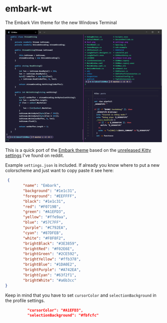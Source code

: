 # embark-wt

The Embark Vim theme for the new Windows Terminal

![embark](pictures/embark.PNG)

This is a quick port of the [Embark theme](https://github.com/skbolton/embark) based on the [unreleased Kitty settings](https://www.reddit.com/r/neovim/comments/hnscs6/introducing_embark_vim_colorscheme/fxdfz9w?utm_source=share&utm_medium=web2x) I've found on reddit.

Example `settings.json` is included. If already you know where to put a new colorscheme and just want to copy paste it see here:

```json
 {
        "name": "Embark",
        "background": "#1e1c31",
        "foreground": "#EEFFFF",
        "black": "#1e1c31",
        "red": "#F0719B",
        "green": "#A1EFD3",
        "yellow": "#ffe9aa",
        "blue": "#57C7FF",
        "purple": "#C792EA",
        "cyan": "#87DFEB",
        "white": "#F8F8F2",
        "brightBlack": "#3E3859",
        "brightRed": "#F02E6E",
        "brightGreen": "#2CE592",
        "brightYellow": "#ffb378",
        "brightBlue": "#1DA0E2",
        "brightPurple": "#A742EA",
        "brightCyan": "#63f2f1",
        "brightWhite": "#a6b3cc"
}
```

Keep in mind that you have to set `cursorColor` and `selectionBackground` in the profile settings.

```json
          "cursorColor": "#A1EFD3",
          "selectionBackground": "#fbfcfc"
```



